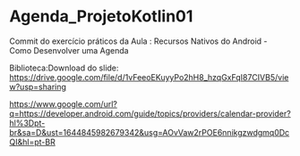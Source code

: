 # Agenda_ProjetoKotlin01
Commit do exercício práticos da Aula : Recursos Nativos do Android - Como Desenvolver uma Agenda

Biblioteca:Download do slide: https://drive.google.com/file/d/1vFeeoEKuyyPo2hH8_hzqGxFqI87CIVB5/view?usp=sharing

https://www.google.com/url?q=https://developer.android.com/guide/topics/providers/calendar-provider?hl%3Dpt-br&sa=D&ust=1644845982679342&usg=AOvVaw2rPOE6nnikgzwdgmq0DcQI&hl=pt-BR
